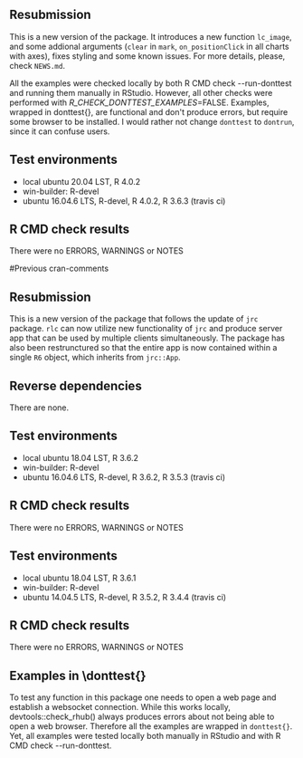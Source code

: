 ## Resubmission

This is a new version of the package. It introduces a new function `lc_image`, and some addional arguments (`clear` in `mark`, 
`on_positionClick` in all charts with axes), fixes styling and some known issues. For more details, please, check `NEWS.md`.

All the examples were checked locally by both R CMD check --run-donttest and running them manually in RStudio. 
However, all other checks were performed with _R_CHECK_DONTTEST_EXAMPLES_=FALSE.
Examples, wrapped in donttest{}, are functional and don't produce errors, but require some browser to be installed. 
I would rather not change `donttest` to `dontrun`, since it can confuse users.

## Test environments
* local ubuntu 20.04 LST, R 4.0.2
* win-builder: R-devel
* ubuntu 16.04.6 LTS, R-devel, R 4.0.2, R 3.6.3 (travis ci)

## R CMD check results

There were no ERRORS, WARNINGS or NOTES

#Previous cran-comments

## Resubmission

This is a new version of the package that follows the update of `jrc` package. `rlc` can now utilize new functionality of
`jrc` and produce server app that can be used by multiple clients simultaneously. The package has also been restrunctured
so that the entire app is now contained within a single `R6` object, which inherits from `jrc::App`.

## Reverse dependencies

There are none.

## Test environments
* local ubuntu 18.04 LST, R 3.6.2
* win-builder: R-devel
* ubuntu 16.04.6 LTS, R-devel, R 3.6.2, R 3.5.3 (travis ci)

## R CMD check results

There were no ERRORS, WARNINGS or NOTES

## Test environments
* local ubuntu 18.04 LST, R 3.6.1
* win-builder: R-devel
* ubuntu 14.04.5 LTS, R-devel, R 3.5.2, R 3.4.4 (travis ci)

## R CMD check results

There were no ERRORS, WARNINGS or NOTES

## Examples in \donttest{}
To test any function in this package one needs to open a web page and
establish a websocket connection. While this works locally,
devtools::check_rhub() always produces errors about not being able to
open a web browser. Therefore all the examples are wrapped in 
`donttest{}`. Yet, all examples were tested locally both manually in 
RStudio and with R CMD check --run-donttest. 

